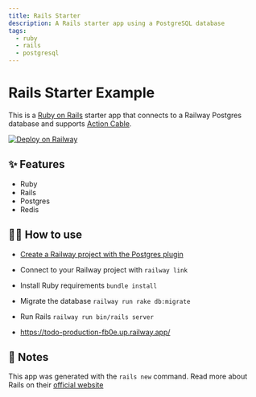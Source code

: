 ```yaml
---
title: Rails Starter
description: A Rails starter app using a PostgreSQL database
tags:
  - ruby
  - rails
  - postgresql
---
```


# Rails Starter Example

This is a [Ruby on Rails](https://rubyonrails.org/) starter app that connects to a Railway Postgres database and supports [Action Cable](https://guides.rubyonrails.org/action_cable_overview.html).

[![Deploy on Railway](https://railway.app/button.svg)](https://railway.app/new/template/sibk1f)

## ✨ Features

- Ruby
- Rails
- Postgres
- Redis

## 💁‍♀️ How to use

- [Create a Railway project with the Postgres plugin](https://railway.app/project?plugins=postgresql)
- Connect to your Railway project with `railway link`
- Install Ruby requirements `bundle install`
- Migrate the database `railway run rake db:migrate`
- Run Rails `railway run bin/rails server`

- https://todo-production-fb0e.up.railway.app/

## 📝 Notes

This app was generated with the `rails new` command. Read more about Rails on
their [official website](https://rubyonrails.org/)
